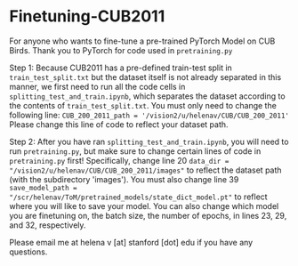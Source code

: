 # Finetuning-CUB2011
For anyone who wants to fine-tune a pre-trained PyTorch Model on CUB Birds.
Thank you to PyTorch for code used in `pretraining.py`

Step 1:
Because CUB2011 has a pre-defined train-test split in `train_test_split.txt` but the dataset itself is not already separated in this manner, we first need to run all the code cells in `splitting_test_and_train.ipynb`, which separates the dataset according to the contents of `train_test_split.txt`. You must only need to change the following line: `CUB_200_2011_path = '/vision2/u/helenav/CUB/CUB_200_2011'` Please change this line of code to reflect your dataset path.

Step 2:
After you have ran `splitting_test_and_train.ipynb`, you will need to run `pretraining.py`, but make sure to change certain lines of code in `pretraining.py` first! Specifically, change line 20 `data_dir = "/vision2/u/helenav/CUB/CUB_200_2011/images"` to reflect the dataset path (with the subdirectory 'images'). You must also change line 39 `save_model_path = "/scr/helenav/ToM/pretrained_models/state_dict_model.pt"` to reflect where you will like to save your model. You can also change which model you are finetuning on, the batch size, the number of epochs, in lines 23, 29, and 32, respectively.

Please email me at helena v [at] stanford [dot] edu if you have any questions. 
